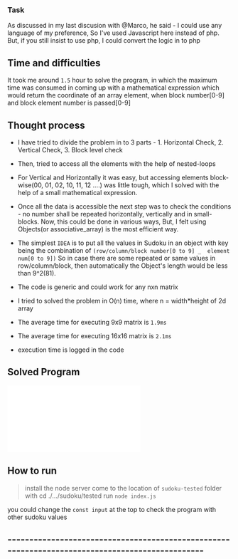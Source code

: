 ### Task

As discussed in my last discusion with @Marco, he said - I could use any language of my preference, So I've used Javascript here instead of php.
But, if you still insist to use php, I could convert the logic in to php

## Time and difficulties
It took me around `1.5` hour to solve the program, in which the maximum time was consumed in coming up with a mathematical expression which would return the coordinate of an array element, when block number[0-9] and block element number is passed[0-9]

## Thought process
* I have tried to divide the problem in to 3 parts - 1. Horizontal Check, 2. Vertical Check, 3. Block level check
* Then, tried to access all the elements with the help of nested-loops
* For Vertical and Horizontally it was easy, but accessing elements block-wise(00, 01, 02, 10, 11, 12 ....) was little tough, which I
 solved with the help of a small mathematical expression.
* Once all the data is accessible the next step was to check the conditions - no number shall be repeated horizontally, vertically and 
  in small-blocks. Now, this could be done in various ways, But, I felt using Objects(or associative_array) is the most efficient way.
* The simplest `IDEA` is to put all the values in Sudoku in an object with key being the combination of 
  `(row/column/block number[0 to 9] _  element num[0 to 9])` So in case there are some repeated or same values in row/column/block, then automatically the Object's length would be less than 9^2(81).
* The code is generic and could work for any nxn matrix


* I tried to solved the problem in O(n) time, where n = width*height of 2d array 
* The average time for executing 9x9 matrix is `1.9ms`
* The average time for executing 16x16 matrix is `2.1ms`
* execution time is logged in the code

## Solved Program
![solved program](index.js)

## How to run
> install the node server
> come to the location of `sudoku-tested` folder with cd ./.../sudoku/tested
> run  `node index.js`

you could change the `const input` at the top to check the program with other sudoku values
  

## ------------------------------------------------------------------------------------------------
